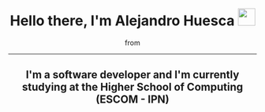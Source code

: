  <h1 align="center">Hello there, I'm Alejandro Huesca <img src="https://media3.giphy.com/media/v1.Y2lkPTc5MGI3NjExbXdlN2oxNjNma2N3eGV4aGc5cnQ4bTV3eWFxdnJxaHZhNThoNm9xMCZlcD12MV9pbnRlcm5hbF9naWZfYnlfaWQmY3Q9cw/8rWn07iZuipP4IU5k6/giphy.gif" width="35" lenght="35"> </h1>
    <div align="center">    
        <div class="tenor-gif-embed" data-postid="850919420122869846" data-share-method="host" data-aspect-ratio="1.776" data-width="25%"><a href="https://tenor.com/view/hello-there-gif-850919420122869846"></a>from <a href="https://tenor.com/search/hello+there-memes"></a></div> <script type="text/javascript" async src="https://tenor.com/embed.js"></script>
    </div>
    <hr>
    <h2 align="center">I'm a software developer and I'm currently studying at the Higher School of Computing (ESCOM - IPN)</h2>

<!--
**PeinSoR/PeinSoR** is a ✨ _special_ ✨ repository because its `README.md` (this file) appears on your GitHub profile.

Here are some ideas to get you started:

- 🔭 I’m currently working on ...
- 🌱 I’m currently learning ...
- 👯 I’m looking to collaborate on ...
- 🤔 I’m looking for help with ...
- 💬 Ask me about ...
- 📫 How to reach me: ...
- 😄 Pronouns: ...
- ⚡ Fun fact: ...
-->
